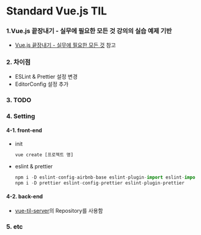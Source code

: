 # Standard Vue.js TIL

### 1.Vue.js 끝장내기 - 실무에 필요한 모든 것 강의의 실습 예제 기반

* [Vue.js 끝장내기 - 실무에 필요한 모든 것](https://www.inflearn.com/course/vue-js-끝내기-캡틴판교 "Vue.js 끝장내기 - 실무에 필요한 모든 것") 참고

### 2. 차이점

* ESLint & Prettier 설정 변경
* EditorConfig 설정 추가

### 3. TODO

### 4. Setting

#### 4-1. front-end

* init

    ``` javascript
    vue create [프로젝트 명]
    ```

* eslint & prettier

    ``` javascript
    npm i -D eslint-config-airbnb-base eslint-plugin-import eslint-import-resolver-alias
    npm i -D prettier eslint-config-prettier eslint-plugin-prettier
    ```

#### 4-2. back-end

* [vue-til-server](https://github.com/joshua1988/vue-til-server "vue-til-server")의 Repository를  사용함

### 5. etc
